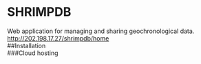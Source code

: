 SHRIMPDB
===
Web application for managing and sharing geochronological data.  <br>
http://202.198.17.27/shrimpdb/home<br>
##Installation
<br>
###Cloud hosting
